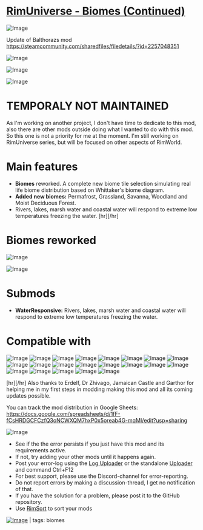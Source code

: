 # [RimUniverse - Biomes (Continued)](https://steamcommunity.com/sharedfiles/filedetails/?id=2576823260)

![Image](https://i.imgur.com/buuPQel.png)

Update of Balthorazs mod
https://steamcommunity.com/sharedfiles/filedetails/?id=2257048351

![Image](https://i.imgur.com/pufA0kM.png)
	
![Image](https://i.imgur.com/Z4GOv8H.png)

![Image](https://i.imgur.com/p7Fv1Z6.gif)
# TEMPORALY NOT MAINTAINED

As I'm working on another project, I don't have time to dedicate to this mod, also there are other mods outside doing what I wanted to do with this mod. So this one is not a priority for me at the moment. I'm still working on RimUniverse series, but will be focused on other aspects of RimWorld.


# Main features

- **Biomes** reworked. A complete new biome tile selection simulating real life biome distribution based on Whittaker's biome diagram.
- **Added new biomes:** Permafrost, Grassland, Savanna, Woodland and Moist Deciduous Forest.
- Rivers, lakes, marsh water and coastal water will respond to extreme low temperatures freezing the water.
[hr][/hr]
# Biomes reworked

![Image](https://i.imgur.com/8w1FOlo.png)

![Image](https://i.imgur.com/xap24UJ.gif)

# Submods

- **WaterResponsive:** Rivers, lakes, marsh water and coastal water will respond to extreme low temperatures freezing the water.


# Compatible with

![Image](https://i.imgur.com/xz7IeLQ.jpg) ![Image](https://i.imgur.com/ywrqRTL.jpg) ![Image](https://i.imgur.com/wOaNszc.jpg)
![Image](https://i.imgur.com/GxIHoiR.jpg) ![Image](https://i.imgur.com/QFHYewa.jpg) ![Image](https://i.imgur.com/Qq9Rf4g.jpg)
![Image](https://i.imgur.com/pyM4sSk.jpg) ![Image](https://i.imgur.com/pjxJT2q.jpg) ![Image](https://i.imgur.com/mWA6hUY.jpg)
![Image](https://i.imgur.com/wCnQzIV.jpg) ![Image](https://i.imgur.com/mJRuwuK.jpg) ![Image](https://i.imgur.com/WRtwrQr.jpg)
![Image](https://i.imgur.com/LtU1iqY.jpg) ![Image](https://i.imgur.com/k24DnCA.jpg) ![Image](https://i.imgur.com/tX9WSaN.jpg)
![Image](https://i.imgur.com/nbgHqYW.jpg) ![Image](https://i.imgur.com/vWPBEN4.jpg) ![Image](https://i.imgur.com/cEmPWTt.jpg)
![Image](https://i.imgur.com/tocupOL.jpg) ![Image](https://i.imgur.com/mv46KZx.jpg) ![Image](https://i.imgur.com/8FkvKEj.jpg)


[hr][/hr]
Also thanks to Erdelf, Dr Zhivago, Jamaican Castle and Garthor for helping me in my first steps in modding making this mod and all its coming updates possible.

You can track the mod distribution in Google Sheets:
https://docs.google.com/spreadsheets/d/1fF-fCsHRDGCFCzfQ3oNCWXQM7hxP0x5oreab4G-mqMI/edit?usp=sharing

![Image](https://i.imgur.com/PwoNOj4.png)



-  See if the the error persists if you just have this mod and its requirements active.
-  If not, try adding your other mods until it happens again.
-  Post your error-log using the [Log Uploader](https://steamcommunity.com/sharedfiles/filedetails/?id=2873415404) or the standalone [Uploader](https://steamcommunity.com/sharedfiles/filedetails/?id=2873415404) and command Ctrl+F12
-  For best support, please use the Discord-channel for error-reporting.
-  Do not report errors by making a discussion-thread, I get no notification of that.
-  If you have the solution for a problem, please post it to the GitHub repository.
-  Use [RimSort](https://github.com/RimSort/RimSort/releases/latest) to sort your mods

 

[![Image](https://img.shields.io/github/v/release/emipa606/RimUniverseBiomes?label=latest%20version&style=plastic&color=9f1111&labelColor=black)](https://steamcommunity.com/sharedfiles/filedetails/changelog/2576823260) | tags: biomes
